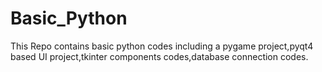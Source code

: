 # Basic_Python

This Repo contains basic python codes including a pygame project,pyqt4 based UI project,tkinter components codes,database connection codes.

